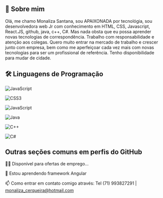## 🚀 Sobre mim

Olá, me chamo Monaliza Santana, sou APAIXONADA por tecnológia, sou desenvolvedora web Jr com conhecimento em HTML, CSS, Javascript, React.JS, github, java, c++, C#. Mas nada obsta que eu possa aprender novas tecnologias de correspondência. Trabalho com responsabilidade e atenção aos colegas. Quero muito entrar na mercado de trabalho e crescer junto com empresa, bem como me aperfeiçoar cada vez mais com novas tecnologias para ser um profissional de referência. Tenho disponibilidade para mudar de cidade.



## 🛠 Linguagens de Programação
![JavaScript](https://img.shields.io/badge/JavaScript-000?style=for-the-badge&logo=javascript)

![CSS3](https://img.shields.io/badge/CSS3-000?style=for-the-badge&logo=css3&logoColor=264CE4)

![JavaScript](https://img.shields.io/badge/JavaScript-000?style=for-the-badge&logo=javascript)

![Java](https://img.shields.io/badge/Java-000?style=for-the-badge&logo=java)

![C++](https://img.shields.io/badge/C%2B%2B-000?style=for-the-badge&logo=c%2B%2B&logoColor=00599C)

![C#](https://img.shields.io/badge/C%23-000?style=for-the-badge&logo=c-sharp&logoColor=823085)
## Outras seções comuns em perfis do GitHub
👩‍💻 Disponível para ofertas de emprego...

🧠 Estou aprendendo framework Angular

📫 Como entrar em contato comigo através: Tel (71) 993827291 | monaliza_cerqueira@hotmail.com